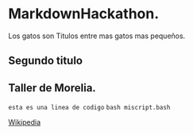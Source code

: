 # MarkdownHackathon. 
Los gatos son Titulos entre mas gatos mas pequeños. 
## Segundo titulo
## Taller de Morelia. 
`esta es una linea de codigo`
`bash miscript.bash`

[Wikipedia](https://es.wikipedia.org/wiki/Wikipedia:Portada)
   
